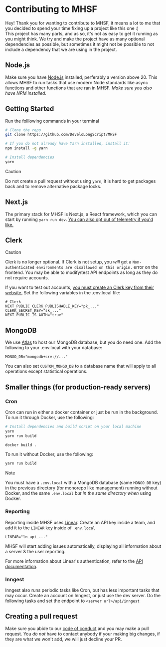 # Contributing to MHSF
Hey! Thank you for wanting to contribute to MHSF, it means a lot to me that you decided to spend your time fixing up a project like this one :) <br>
This project has many parts, and as so, it's not as easy to get it running as you might think. We try and make the project have as many optional dependencies as possible,
but sometimes it might not be possible to not include a dependency that we are using in the project. 

## Node.js
Make sure you have [Node.js](https://nodejs.org) installed, perferably a version above 20. This allows MHSF to run tasks that use modern Node standards like async functions
and other functions that are ran in MHSF. *Make sure you also have NPM installed.*

## Getting Started
Run the folllowing commands in your terminal
```bash
# Clone the repo
git clone https://github.com/DeveloLongScript/MHSF

# If you do not already have Yarn installed, install it:
npm install -g yarn

# Install dependencies
yarn
```

> [!CAUTION]
> Do not create a pull request without using `yarn`, it is hard to get packages back and to remove alternative package locks.

## Next.js
The primary stack for MHSF is Next.js, a React framework, which you can start by running `yarn run dev`.
[You can also opt out of telemetry if you'd like.](https://nextjs.org/telemetry)

## Clerk
> [!CAUTION]
> Clerk is no longer optional. If Clerk is not setup, you *will* get a `Non-authenticated environments are disallowed on this origin.` error on the frontend.
> You may be able to modify/test API endpoints as long as they do not require accounts.

If you want to test out accounts, [you must create an Clerk key from their website.](https://clerk.com)
Set the following variables in the .env.local file:
```dotenv
# Clerk
NEXT_PUBLIC_CLERK_PUBLISHABLE_KEY="pk_..."
CLERK_SECRET_KEY="sk_..."
NEXT_PUBLIC_IS_AUTH="true"
```

## MongoDB
We use [Atlas](https://www.mongodb.com/atlas) to host our MongoDB database, but you do need one. Add the following to your .env.local with your database:
```dotenv
MONGO_DB="mongodb+srv://..."
```
You can also set `CUSTOM_MONGO_DB` to a database name that will apply to all operations except statistical operations.

## Smaller things (for production-ready servers)

### Cron
Cron can run in either a docker container or just be run in the background. To run it through Docker, use the following:
```bash
# Install dependencies and build script on your local machine
yarn
yarn run build

docker build .
```
To run it without Docker, use the following:
```bash
yarn run build
```

> [!NOTE]
> You must have a `.env.local` with a MongoDB database (same `MONGO_DB` key) in the previous directory (for monorepo like management) running without Docker, and
> the same `.env.local` *but in the same directory when* using Docker.

### Reporting
Reporting inside MHSF uses [Linear](https://linear.app). Create an API key inside a team, and add it to the `LINEAR`
key inside of `.env.local`
```dotenv
LINEAR="ln_api_..."
```
MHSF will start adding issues automatically, displaying all information
about a server & the user reporting.

For more information about Linear's authentication, refer to the [API
documentation](https://developers.linear.app/docs/graphql/working-with-the-graphql-api#personal-api-keys).

### Inngest
Inngest also runs periodic tasks like Cron, but has less important tasks that may occur. Create an account on Inngest, or just use the dev server.
Do the following tasks and set the endpoint to `<server url>/api/inngest`

## Creating a pull request
Make sure you abide to our [code of conduct](https://github.com/DeveloLongScript/MHSF/blob/main/CODE_OF_CONDUCT.md) and you may make a pull request. You *do not*
have to contact anybody if your making big changes, if they are what we won't add, we will just decline your PR.
